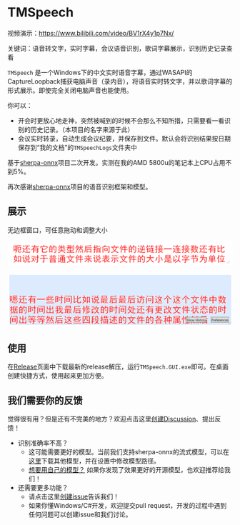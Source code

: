 # TMSpeech

视频演示：https://www.bilibili.com/video/BV1rX4y1p7Nx/

关键词：语音转文字，实时字幕，会议语音识别，歌词字幕展示，识别历史记录查看

`TMSpeech` 是一个Windows下的中文实时语音字幕，通过WASAPI的CaptureLoopback捕获电脑声音（录内音），将语音实时转文字，并以歌词字幕的形式展示。即使完全关闭电脑声音也能使用。

你可以：
- 开会时更放心地走神，突然被喊到的时候不会那么不知所措，只需要看一看识别的历史记录。（本项目的名字来源于此）
- 会议实时转录，自动生成会议纪要，并保存到文件。默认会将识别结果按日期保存到“我的文档”的`TMSpeechLogs`文件夹中

基于[sherpa-onnx](https://github.com/k2-fsa/sherpa-onnx/)项目二次开发。实测在我的AMD 5800u的笔记本上CPU占用不到5%。

再次感谢[sherpa-onnx](https://github.com/k2-fsa/sherpa-onnx/)项目的语音识别框架和模型。

## 展示

无边框窗口，可任意拖动和调整大小

![正常识别窗口](imgs/normal.PNG)

![鼠标悬浮时的窗口](imgs/hover.PNG)

## 使用

在[Release](https://github.com/jxlpzqc/TMSpeech/releases)页面中下载最新的release解压，运行`TMSpeech.GUI.exe`即可。在桌面创建快捷方式，使用起来更加方便。

## 我们需要你的反馈

觉得很有用？但是还有不完美的地方？欢迎点击这里[创建Discussion](https://github.com/jxlpzqc/TMSpeech/discussions/new)、提出反馈！

- 识别准确率不高？
    - 这可能需要更好的模型。当前我们支持sherpa-onnx的流式模型，可以在[这里](https://k2-fsa.github.io/sherpa/onnx/pretrained_models/online-transducer/zipformer-transducer-models.html)下载其他模型，并在设置中修改模型路径。
    - [想要用自己的模型？](https://github.com/jxlpzqc/TMSpeech/issues/6) 如果你发现了效果更好的开源模型，也欢迎推荐给我们！
- 还需要更多功能？
    - 请点击这里[创建issue](https://github.com/jxlpzqc/TMSpeech/issues/new)告诉我们！
    - 如果你懂Windows/C#开发，欢迎提交pull request，开发的过程中遇到任何问题可以创建issue和我们讨论。
